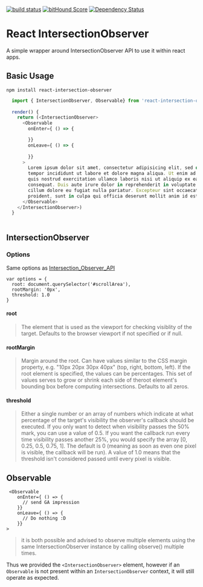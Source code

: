 [![build status](https://secure.travis-ci.org/survivejs/react-component-boilerplate.svg)](http://travis-ci.org/survivejs/react-component-boilerplate) [![bitHound Score](https://www.bithound.io/github/survivejs/react-component-boilerplate/badges/score.svg)](https://www.bithound.io/github/survivejs/react-component-boilerplate) [![Dependency Status](https://david-dm.org/survivejs/react-component-boilerplate.svg)](https://david-dm.org/survivejs/react-component-boilerplate)

# React IntersectionObserver

A simple wrapper around IntersectionObserver API to use it within react apps.


## Basic Usage

`npm install react-intersection-observer`

```js
  import { IntersectionObserver, Observable} from 'react-intersection-observer'
  
  render() {
    return (<IntersectionObserver>
      <Observable
        onEnter={ () => {

        }}
        onLeave={ () => {
          
        }}
      >
        Lorem ipsum dolor sit amet, consectetur adipisicing elit, sed do eiusmod
        tempor incididunt ut labore et dolore magna aliqua. Ut enim ad minim veniam,
        quis nostrud exercitation ullamco laboris nisi ut aliquip ex ea commodo
        consequat. Duis aute irure dolor in reprehenderit in voluptate velit esse
        cillum dolore eu fugiat nulla pariatur. Excepteur sint occaecat cupidatat non
        proident, sunt in culpa qui officia deserunt mollit anim id est laborum.
      </Observable>
    </IntersectionObserver>)
  }
  
```


## IntersectionObserver

### Options
Same options as [Intersection_Observer_API](https://developer.mozilla.org/en-US/docs/Web/API/Intersection_Observer_API)

```
var options = {
  root: document.querySelector('#scrollArea'),
  rootMargin: '0px',
  threshold: 1.0
}
```

#### root
> The element that is used as the viewport for checking visiblity of the target. Defaults to the browser viewport if not specified or if null.

#### rootMargin  
> Margin around the root. Can have values similar to the CSS margin property, e.g. "10px 20px 30px 40px" (top, right, bottom, left). If the root element is specified, the values can be percentages. This set of values serves to grow or shrink each side of theroot element's bounding box before computing intersections. Defaults to all zeros.

#### threshold
> Either a single number or an array of numbers which indicate at what percentage of the target's visibility the observer's callback should be executed. If you only want to detect when visibility passes the 50% mark, you can use a value of 0.5. If you want the callback run every time visibility passes another 25%, you would specify the array [0, 0.25, 0.5, 0.75, 1]. The default is 0 (meaning as soon as even one pixel is visible, the callback will be run). A value of 1.0 means that the threshold isn't considered passed until every pixel is visible.


## Observable


```
 <Observable
    onEnter={ () => {
      // send GA impression
    }}
    onLeave={ () => {
      // Do nothing :D 
    }}
>
```


>  it is both possible and advised to observe multiple elements using the same IntersectionObserver instance by calling observe() multiple times.

Thus  we provided the `<IntersectionObserver>` element, however if an `Observable` is not present within an `IntersectionObserver` context, it will still operate as expected.
